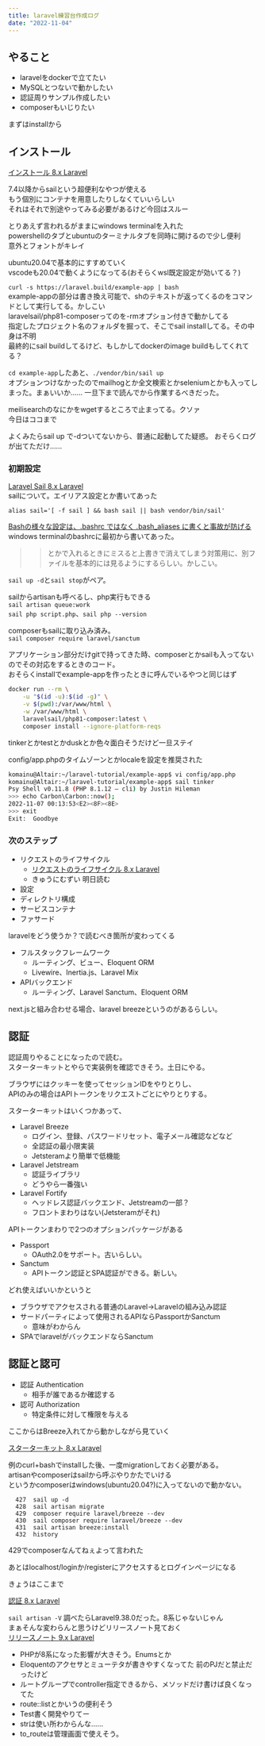```yaml
---
title: laravel練習台作成ログ
date: "2022-11-04"
---
```


## やること

- laravelをdockerで立てたい
- MySQLとつないで動かしたい
- 認証周りサンプル作成したい
- composerもいじりたい

まずはinstallから

## インストール

[インストール 8.x Laravel](https://readouble.com/laravel/8.x/ja/installation.html)

7.4以降からsailという超便利なやつが使える  
もう個別にコンテナを用意したりしなくていいらしい  
それはそれで別途やってみる必要があるけど今回はスルー  

とりあえず言われるがままにwindows terminalを入れた  
powershellのタブとubuntuのターミナルタブを同時に開けるので少し便利  
意外とフォントがキレイ

ubuntu20.04で基本的にすすめていく  
vscodeも20.04で動くようになってる(おそらくwsl既定設定が効いてる？)

``curl -s https://laravel.build/example-app | bash``  
example-appの部分は書き換え可能で、shのテキストが返ってくるのをコマンドとして実行してる。かしこい  
laravelsail/php81-composerってのを-rmオプション付きで動かしてる  
指定したプロジェクト名のフォルダを掘って、そこでsail installしてる。その中身は不明  
最終的にsail buildしてるけど、もしかしてdockerのimage buildもしてくれてる？  

``cd example-app``したあと、``./vendor/bin/sail up``  
オプションつけなかったのでmailhogとか全文検索とかseleniumとかも入ってしまった。まぁいいか……
一旦下まで読んでから作業するべきだった。

meilisearchのなにかをwgetするところで止まってる。クソァ  
今日はココまで

よくみたらsail up で-dついてないから、普通に起動してた疑惑。
おそらくログが出てただけ……

### 初期設定

[Laravel Sail 8.x Laravel](https://readouble.com/laravel/8.x/ja/sail.html)  
sailについて。エイリアス設定とか書いてあった

``alias sail='[ -f sail ] && bash sail || bash vendor/bin/sail'``

[Bashの様々な設定は、.bashrc ではなく .bash_aliases に書くと事故が防げる](https://www.nemotos.net/?p=3529)  
windows terminalのbashrcに最初から書いてあった。  
>>とかで入れるときにミスると上書きで消えてしまう対策用に、別ファイルを基本的には見るようにするらしい。かしこい。

``sail up -d``と``sail stop``がペア。

sailからartisanも呼べるし、php実行もできる  
``sail artisan queue:work``  
``sail php script.php``、``sail php --version``  

composerもsailに取り込み済み。  
``sail composer require laravel/sanctum``

アプリケーション部分だけgitで持ってきた時、composerとかsailも入ってないのでその対応をするときのコード。  
おそらくinstallでexample-appを作ったときに呼んでいるやつと同じはず

```sh
docker run --rm \
    -u "$(id -u):$(id -g)" \
    -v $(pwd):/var/www/html \
    -w /var/www/html \
    laravelsail/php81-composer:latest \
    composer install --ignore-platform-reqs
```

tinkerとかtestとかduskとか色々面白そうだけど一旦ステイ

config/app.phpのタイムゾーンとかlocaleを設定を推奨された

```sh
komainu@Altair:~/laravel-tutorial/example-app$ vi config/app.php
komainu@Altair:~/laravel-tutorial/example-app$ sail tinker
Psy Shell v0.11.8 (PHP 8.1.12 — cli) by Justin Hileman
>>> echo Carbon\Carbon::now();
2022-11-07 00:13:53<E2><8F><8E>
>>> exit
Exit:  Goodbye
```

### 次のステップ

- リクエストのライフサイクル
  - [リクエストのライフサイクル 8.x Laravel](https://readouble.com/laravel/8.x/ja/lifecycle.html)
  - きゅうにむずい 明日読む
- 設定
- ディレクトリ構成
- サービスコンテナ
- ファサード

laravelをどう使うか？で読むべき箇所が変わってくる  

- フルスタックフレームワーク
  - ルーティング、ビュー、Eloquent ORM
  - Livewire、Inertia.js、Laravel Mix
- APIバックエンド
  - ルーティング、Laravel Sanctum、Eloquent ORM

next.jsと組み合わせる場合、laravel breezeというのがあるらしい。

## 認証

認証周りやることになったので読む。  
スターターキットとやらで実装例を確認できそう。土日にやる。  

ブラウザにはクッキーを使ってセッションIDをやりとりし、  
APIのみの場合はAPIトークンをリクエストごとにやりとりする。

スターターキットはいくつかあって、

- Laravel Breeze
  - ログイン、登録、パスワードリセット、電子メール確認などなど
  - 全認証の最小限実装
  - Jetsteramより簡単で低機能
- Laravel Jetstream
  - 認証ライブラリ
  - どうやら一番強い
- Laravel Fortify
  - ヘッドレス認証バックエンド、Jetstreamの一部？
  - フロントまわりはない(Jetsteramがそれ)

APIトークンまわりで2つのオプションパッケージがある

- Passport
  - OAuth2.0をサポート。古いらしい。
- Sanctum
  - APIトークン認証とSPA認証ができる。新しい。
  
どれ使えばいいかというと

- ブラウザでアクセスされる普通のLaravel→Laravelの組み込み認証
- サードパーティによって使用されるAPIならPassportかSanctum
  - 意味がわからん
- SPAでlaravelがバックエンドならSanctum

## 認証と認可

- 認証 Authentication
  - 相手が誰であるか確認する
- 認可 Authorization
  - 特定条件に対して権限を与える

ここからはBreeze入れてから動かしながら見ていく

[スターターキット 8.x Laravel](https://readouble.com/laravel/8.x/ja/starter-kits.html)

例のcurl+bashでinstallした後、一度migrationしておく必要がある。  
artisanやcomposerはsailから呼ぶやりかたでいける  
というかcomposerはwindows(ubuntu20.04?)に入ってないので動かない。

```history
  427  sail up -d
  428  sail artisan migrate
  429  composer require laravel/breeze --dev
  430  sail composer require laravel/breeze --dev
  431  sail artisan breeze:install
  432  history
```

429でcomposerなんてねぇよって言われた

あとはlocalhost/loginか/registerにアクセスするとログインページになる

きょうはここまで

[認証 8.x Laravel](https://readouble.com/laravel/8.x/ja/authentication.html)

``sail artisan -V`` 調べたらLaravel9.38.0だった。8系じゃないじゃん  
まぁそんな変わらんと思うけどリリースノート見ておく  
[リリースノート 9.x Laravel](https://readouble.com/laravel/9.x/ja/releases.html)

- PHPが8系になった影響が大きそう。Enumsとか  
- Eloquentのアクセサとミューテタが書きやすくなってた 前のPJだと禁止だったけど
- ルートグループでcontroller指定できるから、メソッドだけ書けば良くなってた
- route::listとかいうの便利そう
- Test書く開発やりてー
- strは使い所わからんな……
- to_routeは管理画面で使えそう。
